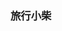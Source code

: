 <!--
 * @Descripttion: 
 * @version: 
 * @Author: CoderXZ
 * @Date: 2021-01-29 18:28:28
 * @LastEditors: CoderXZ
 * @LastEditTime: 2021-02-01 18:58:05
-->
### 旅行小柴

